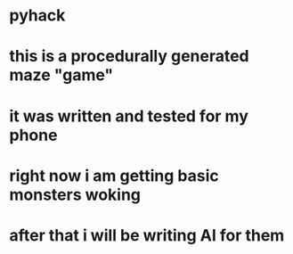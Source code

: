 # pyhack
# this is a procedurally generated maze "game"
# it was written and tested for my phone
# right now i am getting basic monsters woking
# after that i will be writing AI for them
